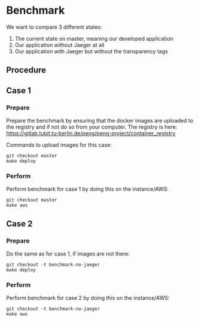 # Benchmark

We want to compare 3 different states:
1. The current state on master, meaning our developed application
2. Our application without Jaeger at all
3. Our application with Jaeger but without the transparency tags

## Procedure

## Case 1

### Prepare
Prepare the benchmark by ensuring that the docker images are uploaded to the
registry and if not do so from your computer. The registry is here:
https://gitlab.tubit.tu-berlin.de/peng/peng-project/container_registry

Commands to upload images for this case:
```
git checkout master
make deploy
```

### Perform
Perform benchmark for case 1 by doing this on the instance/AWS:
```
git checkout master
make aws
```


## Case 2

### Prepare
Do the same as for case 1, if images are not there:
```
git checkout -t benchmark-no-jaeger
make deploy
```

### Perform
Perform benchmark for case 2 by doing this on the instance/AWS:
```
git checkout -t benchmark-no-jaeger
make aws
```

